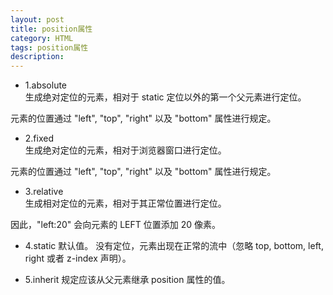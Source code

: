 ```yaml
---
layout: post
title: position属性
category: HTML
tags: position属性
description: 
---
```



- 1.absolute	
生成绝对定位的元素，相对于 static 定位以外的第一个父元素进行定位。

元素的位置通过 "left", "top", "right" 以及 "bottom" 属性进行规定。

- 2.fixed	
生成绝对定位的元素，相对于浏览器窗口进行定位。

元素的位置通过 "left", "top", "right" 以及 "bottom" 属性进行规定。

- 3.relative	
生成相对定位的元素，相对于其正常位置进行定位。

因此，"left:20" 会向元素的 LEFT 位置添加 20 像素。

- 4.static	默认值。
没有定位，元素出现在正常的流中（忽略 top, bottom, left, right 或者 z-index 声明）。

- 5.inherit	
规定应该从父元素继承 position 属性的值。
